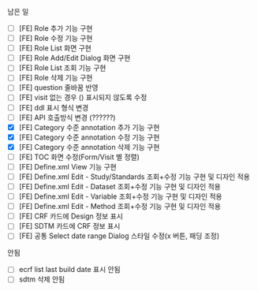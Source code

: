 남은 일
- [ ] [FE] Role 추가 기능 구현
- [ ] [FE] Role 수정 기능 구현
- [ ] [FE] Role List 화면 구현
- [ ] [FE] Role Add/Edit Dialog 화면 구현
- [ ] [FE] Role List 조회 기능 구현
- [ ] [FE] Role 삭제 기능 구현
- [ ] [FE] question 줄바꿈 반영
- [ ] [FE] visit 없는 경우 () 표시되지 않도록 수정
- [ ] [FE] ddl 표시 형식 변경
- [ ] [FE] API 호출방식 변경 (??????)
- [x] [FE] Category 수준 annotation 추가 기능 구현
- [x] [FE] Category 수준 annotation 수정 기능 구현
- [x] [FE] Category 수준 annotation 삭제 기능 구현
- [ ] [FE] TOC 화면 수정(Form/Visit 별 정렬)
- [ ] [FE] Define.xml View 기능 구현
- [ ] [FE] Define.xml Edit - Study/Standards 조회+수정 기능 구현 및 디자인 적용
- [ ] [FE] Define.xml Edit - Dataset 조회+수정 기능 구현  및 디자인 적용
- [ ] [FE] Define.xml Edit - Variable 조회+수정 기능 구현  및 디자인 적용
- [ ] [FE] Define.xml Edit - Method 조회+수정 기능 구현  및 디자인 적용
- [ ] [FE] CRF 카드에 Design 정보 표시
- [ ] [FE] SDTM 카드에 CRF 정보 표시
- [ ] [FE] 공통 Select date range Dialog 스타일 수정(x 버튼, 패딩 조정)

안됨
- [ ] ecrf list last build date 표시 안됨
- [ ] sdtm 삭제 안됨